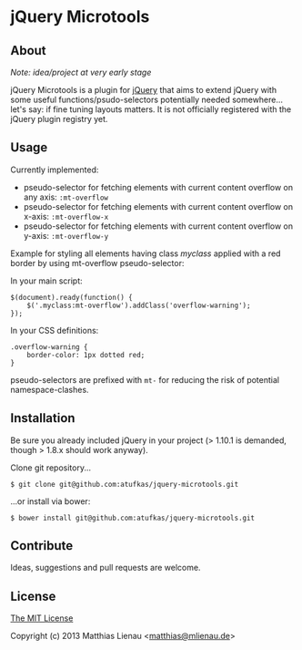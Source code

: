 # jQuery Microtools

## About

_Note: idea/project at very early stage_

jQuery Microtools is a plugin for [jQuery](https://github.com/jquery/jquery) that aims to extend jQuery with some
useful functions/psudo-selectors potentially needed somewhere... let's say: if fine tuning layouts matters.
It is not officially registered with the jQuery plugin registry yet.

## Usage

Currently implemented:

* pseudo-selector for fetching elements with current content overflow on any axis: `:mt-overflow`
* pseudo-selector for fetching elements with current content overflow on x-axis: `:mt-overflow-x`
* pseudo-selector for fetching elements with current content overflow on y-axis: `:mt-overflow-y`

Example for styling all elements having class _myclass_ applied with a red border by using mt-overflow pseudo-selector:

In your main script:
```
$(document).ready(function() {
    $('.myclass:mt-overflow').addClass('overflow-warning');
});
```

In your CSS definitions:
```
.overflow-warning {
    border-color: 1px dotted red;
}
```

pseudo-selectors are prefixed with `mt-` for reducing the risk of potential namespace-clashes.

## Installation

Be sure you already included jQuery in your project (> 1.10.1 is demanded, though > 1.8.x should work anyway).

Clone git repository...

```
$ git clone git@github.com:atufkas/jquery-microtools.git
```

...or install via bower:

```
$ bower install git@github.com:atufkas/jquery-microtools.git
```

## Contribute

Ideas, suggestions and pull requests are welcome.

## License

[The MIT License](http://opensource.org/licenses/MIT)

Copyright (c) 2013 Matthias Lienau &lt;matthias@mlienau.de&gt;